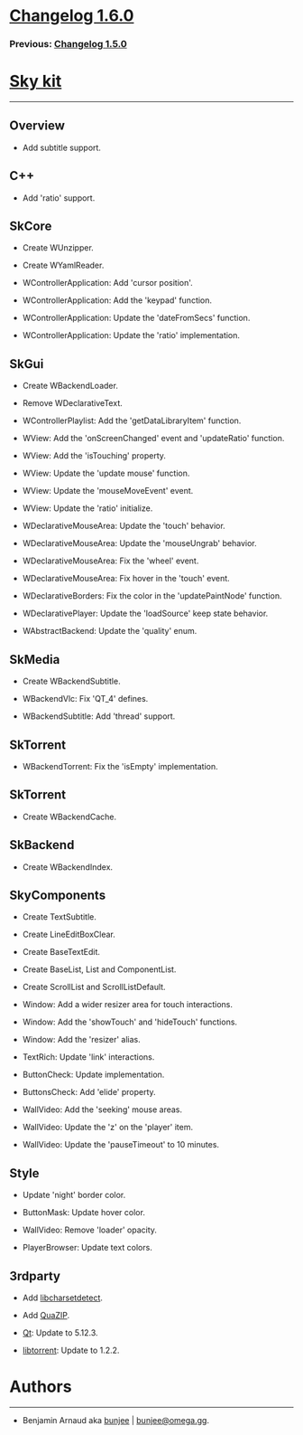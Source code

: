 # [Changelog 1.6.0](http://omega.gg/Sky/changes/1.6.0.html)

### Previous: [Changelog 1.5.0](1.5.0.html)

# [Sky kit](http://omega.gg/Sky)
---

## Overview

- Add subtitle support.


## C++

- Add 'ratio' support.


## SkCore

- Create WUnzipper.

- Create WYamlReader.

- WControllerApplication: Add 'cursor position'.

- WControllerApplication: Add the 'keypad' function.

- WControllerApplication: Update the 'dateFromSecs' function.

- WControllerApplication: Update the 'ratio' implementation.


## SkGui

- Create WBackendLoader.

- Remove WDeclarativeText.

- WControllerPlaylist: Add the 'getDataLibraryItem' function.

- WView: Add the 'onScreenChanged' event and 'updateRatio' function.

- WView: Add the 'isTouching' property.

- WView: Update the 'update mouse' function.

- WView: Update the 'mouseMoveEvent' event.

- WView: Update the 'ratio' initialize.

- WDeclarativeMouseArea: Update the 'touch' behavior.

- WDeclarativeMouseArea: Update the 'mouseUngrab' behavior.

- WDeclarativeMouseArea: Fix the 'wheel' event.

- WDeclarativeMouseArea: Fix hover in the 'touch' event.

- WDeclarativeBorders: Fix the color in the 'updatePaintNode' function.

- WDeclarativePlayer: Update the 'loadSource' keep state behavior.

- WAbstractBackend: Update the 'quality' enum.


## SkMedia

- Create WBackendSubtitle.

- WBackendVlc: Fix 'QT_4' defines.

- WBackendSubtitle: Add 'thread' support.


## SkTorrent

- WBackendTorrent: Fix the 'isEmpty' implementation.


## SkTorrent

- Create WBackendCache.


## SkBackend

- Create WBackendIndex.


## SkyComponents

- Create TextSubtitle.

- Create LineEditBoxClear.

- Create BaseTextEdit.

- Create BaseList, List and ComponentList.

- Create ScrollList and ScrollListDefault.

- Window: Add a wider resizer area for touch interactions.

- Window: Add the 'showTouch' and 'hideTouch' functions.

- Window: Add the 'resizer' alias.

- TextRich: Update 'link' interactions.

- ButtonCheck: Update implementation.

- ButtonsCheck: Add 'elide' property.

- WallVideo: Add the 'seeking' mouse areas.

- WallVideo: Update the 'z' on the 'player' item.

- WallVideo: Update the 'pauseTimeout' to 10 minutes.


## Style

- Update 'night' border color.

- ButtonMask: Update hover color.

- WallVideo: Remove 'loader' opacity.

- PlayerBrowser: Update text colors.


## 3rdparty

- Add [libcharsetdetect](https://dxr.mozilla.org/mozilla/source/extensions/universalchardet/src).

- Add [QuaZIP](https://github.com/stachenov/quazip).

- [Qt](http://download.qt.io/official_releases/qt): Update to 5.12.3.

- [libtorrent](http://github.com/arvidn/libtorrent): Update to 1.2.2.


# Authors
---

- Benjamin Arnaud aka [bunjee](http://bunjee.me) | <bunjee@omega.gg>.
